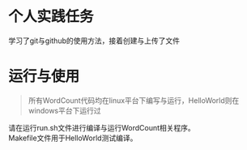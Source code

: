 # 个人实践任务
学习了git与github的使用方法，接着创建与上传了文件
# 运行与使用
> 所有WordCount代码均在linux平台下编写与运行，HelloWorld则在windows平台下运行过

请在运行run.sh文件进行编译与运行WordCount相关程序。\
Makefile文件用于HelloWorld测试编译。
